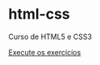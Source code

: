 # html-css
 Curso de HTML5 e CSS3

 <a href="https://deivsoares.github.io/html-css/">Execute os exercícíos</a>

